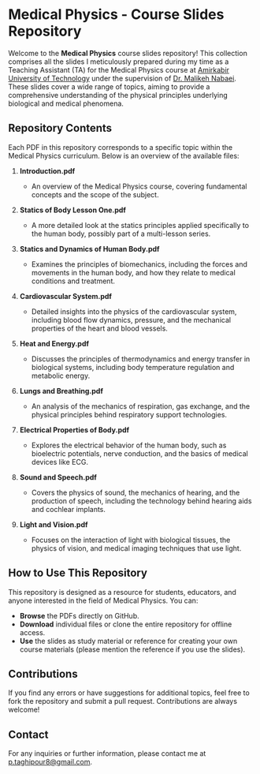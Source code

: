 # Medical Physics - Course Slides Repository

Welcome to the **Medical Physics** course slides repository! This collection comprises all the slides I meticulously prepared during my time as a Teaching Assistant (TA) for the Medical Physics course at [Amirkabir University of Technology](http://aut.ac.ir) under the supervision of [Dr. Malikeh Nabaei](https://scholar.google.com/citations?user=djH2nnkAAAAJ&hl=en). These slides cover a wide range of topics, aiming to provide a comprehensive understanding of the physical principles underlying biological and medical phenomena.

## Repository Contents

Each PDF in this repository corresponds to a specific topic within the Medical Physics curriculum. Below is an overview of the available files:

1. **Introduction.pdf**
   - An overview of the Medical Physics course, covering fundamental concepts and the scope of the subject.

2. **Statics of Body Lesson One.pdf**
   - A more detailed look at the statics principles applied specifically to the human body, possibly part of a multi-lesson series.
        
3. **Statics and Dynamics of Human Body.pdf**
   - Examines the principles of biomechanics, including the forces and movements in the human body, and how they relate to medical conditions and treatment.

4. **Cardiovascular System.pdf**
   - Detailed insights into the physics of the cardiovascular system, including blood flow dynamics, pressure, and the mechanical properties of the heart and blood vessels.

5. **Heat and Energy.pdf**
   - Discusses the principles of thermodynamics and energy transfer in biological systems, including body temperature regulation and metabolic energy.
     
6. **Lungs and Breathing.pdf**
   - An analysis of the mechanics of respiration, gas exchange, and the physical principles behind respiratory support technologies.
     
7. **Electrical Properties of Body.pdf**
   - Explores the electrical behavior of the human body, such as bioelectric potentials, nerve conduction, and the basics of medical devices like ECG.
     
8. **Sound and Speech.pdf**
   - Covers the physics of sound, the mechanics of hearing, and the production of speech, including the technology behind hearing aids and cochlear implants.
  
9. **Light and Vision.pdf**
   - Focuses on the interaction of light with biological tissues, the physics of vision, and medical imaging techniques that use light.

## How to Use This Repository

This repository is designed as a resource for students, educators, and anyone interested in the field of Medical Physics. You can:

- **Browse** the PDFs directly on GitHub.
- **Download** individual files or clone the entire repository for offline access.
- **Use** the slides as study material or reference for creating your own course materials (please mention the reference if you use the slides).

## Contributions

If you find any errors or have suggestions for additional topics, feel free to fork the repository and submit a pull request. Contributions are always welcome!

## Contact

For any inquiries or further information, please contact me at p.taghipour8@gmail.com.
